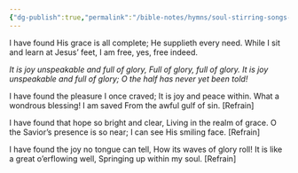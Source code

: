 ```yaml
---
{"dg-publish":true,"permalink":"/bible-notes/hymns/soul-stirring-songs-and-hymns/joy-unspeakable/","title":"Joy Unspeakable"}
---
```



I have found His grace is all complete;
He supplieth every need.
While I sit and learn at Jesus’ feet,
I am free, yes, free indeed.

*It is joy unspeakable and full of glory,
Full of glory, full of glory.
It is joy unspeakable and full of glory;
O the half has never yet been told!*

I have found the pleasure I once craved;
It is joy and peace within.
What a wondrous blessing! I am saved
From the awful gulf of sin. [Refrain]

I have found that hope so bright and clear,
Living in the realm of grace.
O the Savior’s presence is so near;
I can see His smiling face. [Refrain]

I have found the joy no tongue can tell,
How its waves of glory roll!
It is like a great o’erflowing well,
Springing up within my soul. [Refrain]